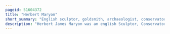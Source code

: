 ```yaml
---
pageid: 51604372
title: "Herbert Maryon"
short_summary: "English sculptor, goldsmith, archaeologist, conservator, author, and authority on ancient metalwork"
description: "Herbert James Maryon was an english Sculptor, Conservator, Goldsmith, Archaeologist and Authority on ancient Metalwork. Maryon practiced and taught Sculpture until retiring in 1939, then worked as a Conservator with the british Museum from 1944 to 1961. He is best known for his Work on the Sutton Hoo ship-burial which led to his Appointment as an Officer of the Order of the british Empire."
---
```

